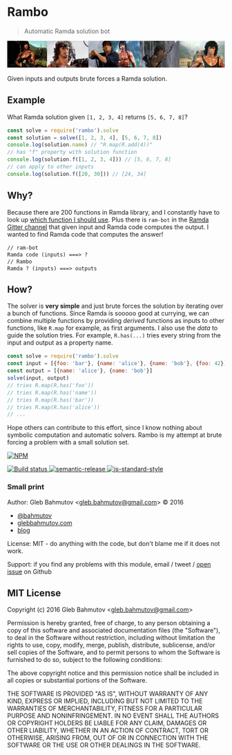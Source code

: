 # Rambo

> Automatic Ramda solution bot

![rambo](rambo.jpg)

Given inputs and outputs brute forces a Ramda solution.

## Example

What Ramda solution given `[1, 2, 3, 4]` returns `[5, 6, 7, 8]`?

```js
const solve = require('rambo').solve
const solution = solve([1, 2, 3, 4], [5, 6, 7, 8])
console.log(solution.name) // "R.map(R.add(4))"
// has "f" property with solution function
console.log(solution.f([1, 2, 3, 4])) // [5, 6, 7, 8]
// can apply to other inputs
console.log(solution.f([20, 30])) // [24, 34]
```

## Why?

Because there are 200 functions in Ramda library, and I constantly have to look up
[which function I should use](https://github.com/ramda/ramda/wiki/What-Function-Should-I-Use%3F).
Plus there is `ram-bot` in the [Ramda Gitter channel](https://gitter.im/ramda/ramda) that given
input and Ramda code computes the output. I wanted to find Ramda code that computes the answer!

```
// ram-bot
Ramda code (inputs) ===> ?
// Rambo
Ramda ? (inputs) ===> outputs
```

## How?

The solver is **very simple** and just brute forces the solution by iterating over a bunch of
functions. Since Ramda is sooooo good at currying, we can combine multiple functions by 
providing *derived* functions as inputs to other functions, like `R.map` for example, as first
arguments. I also use the *data* to guide the solution tries. For example, `R.has(...)` tries
every string from the input and output as a property name.

```js
const solve = require('rambo').solve
const input = [{foo: 'bar'}, {name: 'alice'}, {name: 'bob'}, {foo: 42}]
const output = [{name: 'alice'}, {name: 'bob'}]
solve(input, output)
// tries R.map(R.has('foo'))
// tries R.map(R.has('name'))
// tries R.map(R.has('bar'))
// tries R.map(R.has('alice'))
// ...
```

Hope others can contribute to this effort, since I know nothing about symbolic computation and
automatic solvers. Rambo is my attempt at brute forcing a problem with a small solution set.

[![NPM][npm-icon] ][npm-url]

[![Build status][ci-image] ][ci-url]
[![semantic-release][semantic-image] ][semantic-url]
[![js-standard-style][standard-image]][standard-url]

### Small print

Author: Gleb Bahmutov &lt;gleb.bahmutov@gmail.com&gt; &copy; 2016


* [@bahmutov](https://twitter.com/bahmutov)
* [glebbahmutov.com](http://glebbahmutov.com)
* [blog](http://glebbahmutov.com/blog)


License: MIT - do anything with the code, but don't blame me if it does not work.

Support: if you find any problems with this module, email / tweet /
[open issue](https://github.com/bahmutov/rambo/issues) on Github

## MIT License

Copyright (c) 2016 Gleb Bahmutov &lt;gleb.bahmutov@gmail.com&gt;

Permission is hereby granted, free of charge, to any person
obtaining a copy of this software and associated documentation
files (the "Software"), to deal in the Software without
restriction, including without limitation the rights to use,
copy, modify, merge, publish, distribute, sublicense, and/or sell
copies of the Software, and to permit persons to whom the
Software is furnished to do so, subject to the following
conditions:

The above copyright notice and this permission notice shall be
included in all copies or substantial portions of the Software.

THE SOFTWARE IS PROVIDED "AS IS", WITHOUT WARRANTY OF ANY KIND,
EXPRESS OR IMPLIED, INCLUDING BUT NOT LIMITED TO THE WARRANTIES
OF MERCHANTABILITY, FITNESS FOR A PARTICULAR PURPOSE AND
NONINFRINGEMENT. IN NO EVENT SHALL THE AUTHORS OR COPYRIGHT
HOLDERS BE LIABLE FOR ANY CLAIM, DAMAGES OR OTHER LIABILITY,
WHETHER IN AN ACTION OF CONTRACT, TORT OR OTHERWISE, ARISING
FROM, OUT OF OR IN CONNECTION WITH THE SOFTWARE OR THE USE OR
OTHER DEALINGS IN THE SOFTWARE.

[npm-icon]: https://nodei.co/npm/rambo.png?downloads=true
[npm-url]: https://npmjs.org/package/rambo
[ci-image]: https://travis-ci.org/bahmutov/rambo.png?branch=master
[ci-url]: https://travis-ci.org/bahmutov/rambo
[semantic-image]: https://img.shields.io/badge/%20%20%F0%9F%93%A6%F0%9F%9A%80-semantic--release-e10079.svg
[semantic-url]: https://github.com/semantic-release/semantic-release
[standard-image]: https://img.shields.io/badge/code%20style-standard-brightgreen.svg
[standard-url]: http://standardjs.com/
